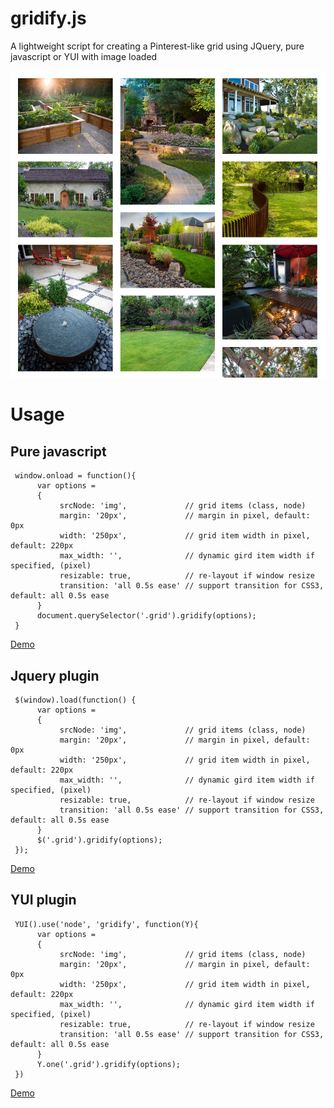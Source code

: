 gridify.js
=======
A lightweight script for creating a Pinterest-like grid using JQuery, pure javascript or YUI with image loaded

![ScreenShot](/screenshot.jpg)

# Usage

## Pure javascript

     window.onload = function(){
          var options =
          {
               srcNode: 'img',             // grid items (class, node)
               margin: '20px',             // margin in pixel, default: 0px
               width: '250px',             // grid item width in pixel, default: 220px
               max_width: '',              // dynamic gird item width if specified, (pixel)
               resizable: true,            // re-layout if window resize
               transition: 'all 0.5s ease' // support transition for CSS3, default: all 0.5s ease
          }
          document.querySelector('.grid').gridify(options);
     }

[Demo](http://cssdeck.com/labs/60n6c2ur)

## Jquery plugin

     $(window).load(function() {
          var options =
          {
               srcNode: 'img',             // grid items (class, node)
               margin: '20px',             // margin in pixel, default: 0px
               width: '250px',             // grid item width in pixel, default: 220px
               max_width: '',              // dynamic gird item width if specified, (pixel)
               resizable: true,            // re-layout if window resize
               transition: 'all 0.5s ease' // support transition for CSS3, default: all 0.5s ease
          }
          $('.grid').gridify(options);
     });

[Demo](http://cssdeck.com/labs/wiu0xg4b)

## YUI plugin

     YUI().use('node', 'gridify', function(Y){
          var options =
          {
               srcNode: 'img',             // grid items (class, node)
               margin: '20px',             // margin in pixel, default: 0px
               width: '250px',             // grid item width in pixel, default: 220px
               max_width: '',              // dynamic gird item width if specified, (pixel)
               resizable: true,            // re-layout if window resize
               transition: 'all 0.5s ease' // support transition for CSS3, default: all 0.5s ease
          }
          Y.one('.grid').gridify(options);
     })

[Demo](http://cssdeck.com/labs/q2ylxqns)
